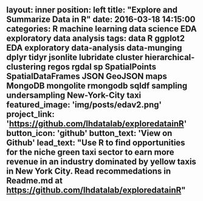 layout: inner
position: left
title: "Explore and Summarize Data in R"
date: 2016-03-18 14:15:00
categories: R machine learning data science EDA exploratory data analysis
tags: data R ggplot2 EDA exploratory data-analysis data-munging dplyr tidyr jsonlite lubridate cluster hierarchical-clustering regos rgdal sp SpatialPoints SpatialDataFrames JSON GeoJSON maps MongoDB mongolite rmongodb sqldf sampling undersampling New-York-City taxi
featured_image: 'img/posts/edav2.png'
project_link: 'https://github.com/lhdatalab/exploredatainR'
button_icon: 'github'
button_text: 'View on Github'
lead_text: "Use R to find opportunities for the niche green taxi sector to earn more revenue in an industry dominated by yellow taxis in New York City. Read recommedations in Readme.md at https://github.com/lhdatalab/exploredatainR"
---
